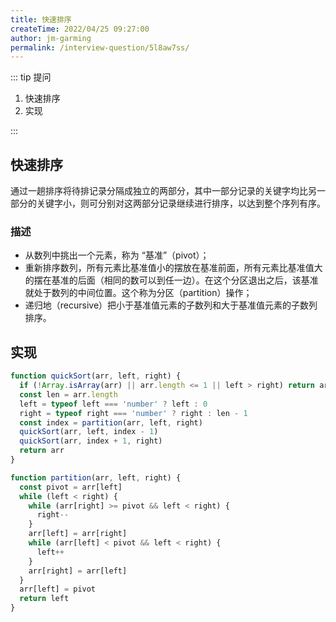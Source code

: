```yaml
---
title: 快速排序
createTime: 2022/04/25 09:27:00
author: jm-garming
permalink: /interview-question/5l8aw7ss/
---
```


::: tip 提问

1. 快速排序
2. 实现

:::

## 快速排序

通过一趟排序将待排记录分隔成独立的两部分，其中一部分记录的关键字均比另一部分的关键字小，则可分别对这两部分记录继续进行排序，以达到整个序列有序。

### 描述

- 从数列中挑出一个元素，称为 “基准”（pivot）；
- 重新排序数列，所有元素比基准值小的摆放在基准前面，所有元素比基准值大的摆在基准的后面（相同的数可以到任一边）。在这个分区退出之后，该基准就处于数列的中间位置。这个称为分区（partition）操作；
- 递归地（recursive）把小于基准值元素的子数列和大于基准值元素的子数列排序。

## 实现

```js
function quickSort(arr, left, right) {
  if (!Array.isArray(arr) || arr.length <= 1 || left > right) return arr
  const len = arr.length
  left = typeof left === 'number' ? left : 0
  right = typeof right === 'number' ? right : len - 1
  const index = partition(arr, left, right)
  quickSort(arr, left, index - 1)
  quickSort(arr, index + 1, right)
  return arr
}

function partition(arr, left, right) {
  const pivot = arr[left]
  while (left < right) {
    while (arr[right] >= pivot && left < right) {
      right--
    }
    arr[left] = arr[right]
    while (arr[left] < pivot && left < right) {
      left++
    }
    arr[right] = arr[left]
  }
  arr[left] = pivot
  return left
}
```
